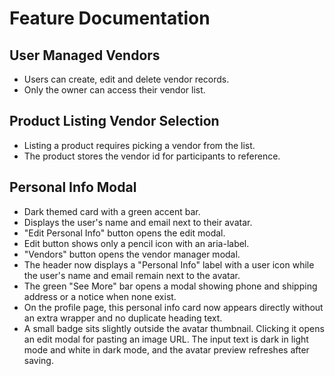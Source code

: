 # Feature Documentation

## User Managed Vendors
- Users can create, edit and delete vendor records.
- Only the owner can access their vendor list.

## Product Listing Vendor Selection
- Listing a product requires picking a vendor from the list.
- The product stores the vendor id for participants to reference.

## Personal Info Modal
- Dark themed card with a green accent bar.
- Displays the user's name and email next to their avatar.
- "Edit Personal Info" button opens the edit modal.
- Edit button shows only a pencil icon with an aria-label.
- "Vendors" button opens the vendor manager modal.
- The header now displays a "Personal Info" label with a user icon while the user's name and email remain next to the avatar.
- The green "See More" bar opens a modal showing phone and shipping address or a notice when none exist.
 - On the profile page, this personal info card now appears directly without an extra wrapper and no duplicate heading text.
 - A small badge sits slightly outside the avatar thumbnail. Clicking it opens an edit modal for pasting an image URL. The input text is dark in light mode and white in dark mode, and the avatar preview refreshes after saving.
